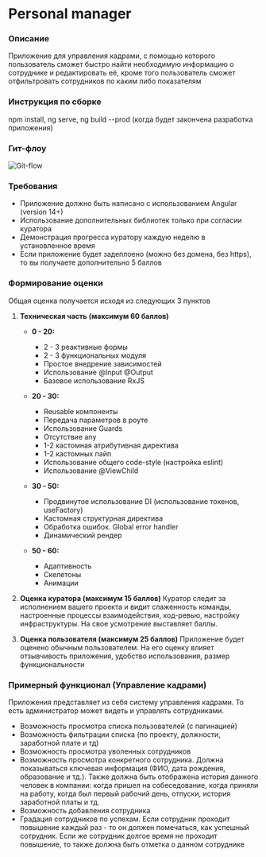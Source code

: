 # Personal manager

### Описание
Приложение для управления кадрами, с помощью которого пользователь сможет быстро найти необходимую информацию о сотруднике и редактировать её,
кроме того пользователь сможет отфильтровать сотрудников по каким либо показателям

### Инструкция по сборке
npm install, 
ng serve, 
ng build --prod (когда будет закончена разработка приложения)


### Гит-флоу
<image src="./git-flow.jpg" alt="Git-flow"/>

### Требования

- Приложение должно быть написано с использованием Angular (version 14+)
- Использование дополнительных библиотек только при согласии куратора
- Демонстрация прогресса куратору каждую неделю в установленное время
- Если приложение будет задеплоено (можно без домена, без https), то вы получаете дополнительно 5 баллов




### Формирование оценки

Общая оценка получается исходя из следующих 3 пунктов

1. **Техническая часть (максимум 60 баллов)**

    * **0 - 20:**
        - 2 - 3 реактивные формы
        - 2 - 3 функциональных модуля
        - Простое внедрение зависимостей
        - Использование @Input @Output
        - Базовое использование RxJS

    * **20 - 30:**
        - Reusable компоненты
        - Передача параметров в роуте
        - Использование Guards
        - Отсутствие any
        - 1-2 кастомная атрибутивная директива
        - 1-2 кастомных пайп
        - Использование общего code-style (настройка eslint)
        - Использование @ViewChild

    * **30 - 50:**
        - Продвинутое использование DI (использование токенов, useFactory)
        - Кастомная структурная директива
        - Обработка ошибок. Global error handler
        - Динамический рендер

    * **50 - 60:**
        - Адаптивность
        - Скелетоны
        - Анимации


2. **Оценка куратора (максимум 15 баллов)**
Куратор следит за исполнением вашего проекта и видит слаженность команды, настроенные процессы взаимодействия, код-ревью, настройку инфраструктуры. На свое усмотрение выставляет баллы.


3. **Оценка пользователя (максимум 25 баллов)**
Приложение будет оценено обычным пользователем. На его оценку влияет отзывчивость приложения, удобство использования, размер функциональности




### Примерный функционал (Управление кадрами)

Приложения представляет из себя систему управления кадрами. То есть администратор может видеть и управлять сотрудниками.

- Возможность просмотра списка пользователей (с пагинацией)
- Возможность фильтрации списка (по проекту, должности, заработной плате и тд)
- Возможность просмотра уволенных сотрудников
- Возможность просмотра конкретного сотрудника. Должна показываться ключевая информация (ФИО, дата рождения, образование и тд.). Также должна быть отображена история данного человек в компании: когда пришел на собеседование, когда приняли на работу, когда был первый рабочий день, отпуски, история заработной платы и тд.
- Возможность добавления сотрудника
- Градация сотрудников по успехам. Если сотрудник проходит повышение каждый раз - то он должен помечаться, как успешный сотрудник. Если же сотрудник долгое время не проходит повышение, то также должна быть отметка о данном сотруднике


